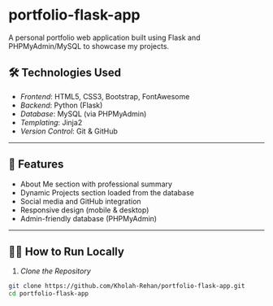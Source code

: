 # portfolio-flask-app
A personal portfolio web application built using Flask and PHPMyAdmin/MySQL to showcase my projects.
## 🛠 Technologies Used

- *Frontend*: HTML5, CSS3, Bootstrap, FontAwesome
- *Backend*: Python (Flask)
- *Database*: MySQL (via PHPMyAdmin)
- *Templating*: Jinja2
- *Version Control*: Git & GitHub

---

## 📁 Features

- About Me section with professional summary
- Dynamic Projects section loaded from the database
- Social media and GitHub integration
- Responsive design (mobile & desktop)
- Admin-friendly database (PHPMyAdmin)

---

## 🧑‍💻 How to Run Locally

1. *Clone the Repository*

```bash
git clone https://github.com/Kholah-Rehan/portfolio-flask-app.git
cd portfolio-flask-app
